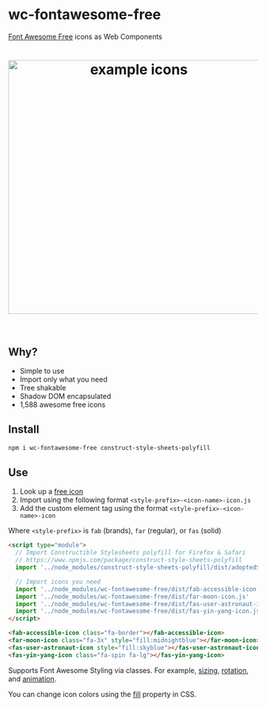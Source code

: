 # wc-fontawesome-free
[Font Awesome Free](https://fontawesome.com/icons?d=gallery&m=free) icons as Web Components

<h1 align="center">
  <img
    width="512"
    src="https://raw.githubusercontent.com/pinkhominid/wc-fontawesome-free/master/logo.png"
    alt="example icons"
  >
  <br>
  <br>
</h1>

## Why?
- Simple to use
- Import only what you need
- Tree shakable
- Shadow DOM encapsulated
- 1,588 awesome free icons

## Install
```sh
npm i wc-fontawesome-free construct-style-sheets-polyfill
```

## Use
1. Look up a [free icon](https://fontawesome.com/icons?d=gallery&m=free)
2. Import using the following format `<style-prefix>-<icon-name>-icon.js`
3. Add the custom element tag using the format `<style-prefix>-<icon-name>-icon`

Where `<style-prefix>` is `fab` (brands), `far` (regular), or `fas` (solid)

```html
<script type="module">
  // Import Constructible Stylesheets polyfill for Firefox & Safari
  // https://www.npmjs.com/package/construct-style-sheets-polyfill
  import '../node_modules/construct-style-sheets-polyfill/dist/adoptedStyleSheets.js';

  // Import icons you need
  import '../node_modules/wc-fontawesome-free/dist/fab-accessible-icon.js'
  import '../node_modules/wc-fontawesome-free/dist/far-moon-icon.js'
  import '../node_modules/wc-fontawesome-free/dist/fas-user-astronaut-icon.js'
  import '../node_modules/wc-fontawesome-free/dist/fas-yin-yang-icon.js'
</script>

<fab-accessible-icon class="fa-border"></fab-accessible-icon>
<far-moon-icon class="fa-3x" style="fill:midnightblue"></far-moon-icon>
<fas-user-astronaut-icon style="fill:skyblue"></fas-user-astronaut-icon>
<fas-yin-yang-icon class="fa-spin fa-lg"></fas-yin-yang-icon>
```

Supports Font Awesome Styling via classes. For example, [sizing](https://fontawesome.com/how-to-use/on-the-web/styling/sizing-icons), [rotation](https://fontawesome.com/how-to-use/on-the-web/styling/rotating-icons), and [animation](https://fontawesome.com/how-to-use/on-the-web/styling/animating-icons).

You can change icon colors using the [fill](https://css-tricks.com/almanac/properties/f/fill/) property in CSS.
